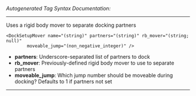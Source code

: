 _Autogenerated Tag Syntax Documentation:_

---
Uses a rigid body mover to separate docking partners

```
<DockSetupMover name="(string)" partners="(string)" rb_mover="(string; null)"
        moveable_jump="(non_negative_integer)" />
```

-   **partners**: Underscore-separated list of partners to dock
-   **rb_mover**: Previously-defined rigid body mover to use to separate partners
-   **moveable_jump**: Which jump number should be moveable during docking? Defaults to 1 if partners not set

---

